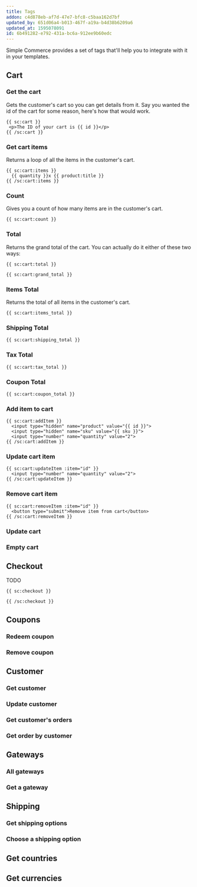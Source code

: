 ```yaml
---
title: Tags
addon: c4d878eb-af7d-47e7-bfc8-c5baa162d7bf
updated_by: 651d06a4-b013-467f-a19a-b4d38b6209a6
updated_at: 1595078091
id: 6b491282-e792-431a-bc6a-912ee9b60edc
---
```

Simple Commerce provides a set of tags that'll help you to integrate with it in your templates.

## Cart

### Get the cart

Gets the customer's cart so you can get details from it. Say you wanted the id of the cart for some reason, here's how that would work.

```
{{ sc:cart }}
 <p>The ID of your cart is {{ id }}</p>
{{ /sc:cart }}
```

### Get cart items

Returns a loop of all the items in the customer's cart.

```
{{ sc:cart:items }}
  {{ quantity }}x {{ product:title }}
{{ /sc:cart:items }}
```

### Count

Gives you a count of how many items are in the customer's cart.

```
{{ sc:cart:count }}
```

### Total

Returns the grand total of the cart. You can actually do it either of these two ways:

```
{{ sc:cart:total }}
```

```
{{ sc:cart:grand_total }}
```

### Items Total

Returns the total of all items in the customer's cart.

```
{{ sc:cart:items_total }}
```

### Shipping Total

```
{{ sc:cart:shipping_total }}
```


### Tax Total

```
{{ sc:cart:tax_total }}
```

### Coupon Total

```
{{ sc:cart:coupon_total }}
```

### Add item to cart

```
{{ sc:cart:addItem }}
  <input type="hidden" name="product" value="{{ id }}">
  <input type="hidden" name="sku" value="{{ sku }}">
  <input type="number" name="quantity" value="2">
{{ /sc:cart:addItem }}
```

### Update cart item

```
{{ sc:cart:updateItem :item="id" }}
  <input type="number" name="quantity" value="2">
{{ /sc:cart:updateItem }}
```

### Remove cart item

```
{{ sc:cart:removeItem :item="id" }}
  <button type="submit">Remove item from cart</button>
{{ /sc:cart:removeItem }}
```

### Update cart

### Empty cart

## Checkout

TODO

```
{{ sc:checkout }}

{{ /sc:checkout }}
```

## Coupons

### Redeem coupon

### Remove coupon

## Customer

### Get customer


### Update customer

### Get customer's orders

### Get order by customer

## Gateways

### All gateways

### Get a gateway

## Shipping

### Get shipping options

### Choose a shipping option

## Get countries

## Get currencies